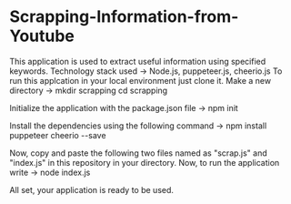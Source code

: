 # Scrapping-Information-from-Youtube
This application is used to extract useful information using specified keywords. Technology stack used -> Node.js, puppeteer.js, cheerio.js
To run this applcation in your local environment just clone it.
Make a new directory ->
mkdir scrapping
cd scrapping

Initialize the application with the package.json file ->
npm init

Install the dependencies using the following command ->
npm install puppeteer cheerio --save

Now, copy and paste the following two files named as "scrap.js" and "index.js" in this repository in your directory.
Now, to run the application write ->
node index.js

All set, your application is ready to be used. 
